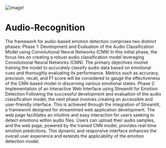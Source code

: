 ![image](https://github.com/user-attachments/assets/bf128b60-088e-46f4-933e-6f038e81e04f)!






# Audio-Recognition
The framework for audio-based emotion detection comprises two distinct phases:
Phase 1: 
  Development and Evaluation of the Audio Classification Model using Convolutional Neural Networks (CNN)
In this initial phase, the focus lies on creating a robust audio classification model leveraging Convolutional Neural Networks (CNN). The primary objectives involve training the model to accurately classify audio data based on emotional cues and thoroughly evaluating its performance. Metrics such as accuracy, precision, recall, and F1 score will be considered to gauge the effectiveness of the CNN-based model in discerning various emotional states.
Phase 2:
  Implementation of an Interactive Web Interface using Streamlit for Emotion Detection
Following the successful development and evaluation of the audio classification model, the next phase involves creating an accessible and user-friendly interface. This is achieved through the integration of Streamlit, a framework designed for streamlined web application development. The web page facilitates an intuitive and easy interaction for users seeking to detect emotions within audio files. Users can upload their audio samples, and the web page, powered by the trained CNN model, provides real-time emotion predictions. This dynamic and responsive interface enhances the overall user experience and extends the applicability of the emotion detection model.
